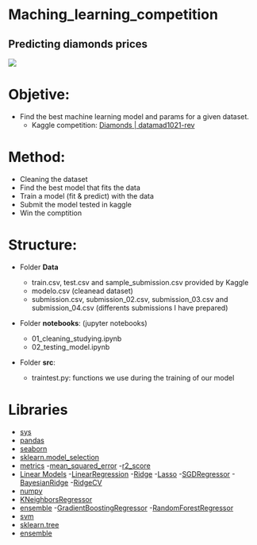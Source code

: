 # Maching_learning_competition

## Predicting diamonds prices

![](https://i.pinimg.com/originals/95/4d/1b/954d1b6d95daf61e268775708c012909.gif)

# Objetive:

- Find the best machine learning model and params for a given dataset.
    - Kaggle competition: [Diamonds | datamad1021-rev](https://www.kaggle.com/c/diamonds-datamad1021-rev/overview)
    
# Method:

- Cleaning the dataset
- Find the best model that fits the data
- Train a model (fit & predict) with the data
- Submit the model tested in kaggle
- Win the comptition

# Structure:

* Folder **Data**
    - train.csv, test.csv and sample_submission.csv provided by Kaggle
    - modelo.csv (cleanead dataset)
    - submission.csv, submission_02.csv, submission_03.csv and submission_04.csv (differents submissions I have prepared)
    
* Folder **notebooks**: (jupyter notebooks)
    - 01_cleaning_studying.ipynb
    - 02_testing_model.ipynb
    
* Folder **src**:
    - traintest.py: functions we use during the training of our model
    
# Libraries

* [sys](https://docs.python.org/3/library/sys.html)
* [pandas](https://pandas.pydata.org/)
* [seaborn](https://seaborn.pydata.org/)
* [sklearn.model_selection](https://scikit-learn.org/stable/modules/generated/sklearn.model_selection.train_test_split.html)
* [metrics](https://scikit-learn.org/stable/modules/model_evaluation.html)
    -[mean_squared_error](https://scikit-learn.org/stable/modules/generated/sklearn.metrics.mean_squared_error.html)
    -[r2_score](https://scikit-learn.org/stable/modules/generated/sklearn.metrics.r2_score.html)
* [Linear Models](https://scikit-learn.org/stable/modules/linear_model.html)
    -[LinearRegression](https://scikit-learn.org/stable/modules/generated/sklearn.linear_model.LinearRegression.html)
    -[Ridge](https://scikit-learn.org/stable/modules/generated/sklearn.linear_model.Ridge.html)
    -[Lasso](https://scikit-learn.org/stable/modules/generated/sklearn.linear_model.Lasso)
    -[SGDRegressor](https://scikit-learn.org/stable/modules/generated/sklearn.linear_model.SGDRegressor.html)
    -[BayesianRidge](https://scikit-learn.org/stable/modules/generated/sklearn.linear_model.BayesianRidge.html)
    -[RidgeCV](https://scikit-learn.org/stable/modules/generated/sklearn.linear_model.RidgeCV.html)
* [numpy](https://numpy.org/)
* [KNeighborsRegressor](https://scikit-learn.org/stable/modules/generated/sklearn.neighbors.KNeighborsClassifier.html)
* [ensemble](https://scikit-learn.org/stable/modules/ensemble.html/)
    -[GradientBoostingRegressor](https://scikit-learn.org/stable/modules/generated/sklearn.ensemble.GradientBoostingRegressor.html)
    -[RandomForestRegressor](https://scikit-learn.org/stable/modules/generated/sklearn.ensemble.RandomForestRegressor.html)
* [svm](https://scikit-learn.org/stable/modules/generated/sklearn.svm.SVC.html)
* [sklearn.tree](https://scikit-learn.org/stable/modules/generated/sklearn.tree.DecisionTreeClassifier.html)
* [ensemble](https://scikit-learn.org/stable/modules/ensemble.html/)

